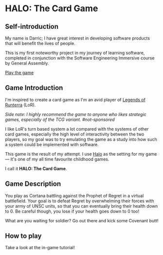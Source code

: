 # HALO: The Card Game

## Self-introduction

My name is Darric; I have great interest in developing software products that will benefit the lives of people.

This is my first noteworthy project in my journey of learning software, completed in conjunction with the Software Engineering Immersive course by General Assembly.

[Play the game](https://darricheng.github.io/halo-card-game/)

## Game Introduction

I'm inspired to create a card game as I'm an avid player of [Legends of Runterra](https://playruneterra.com/) (LoR).

_Side note: I highly recommend the game to anyone who likes strategic games, especially of the TCG variant. #not-sponsored_

I like LoR's turn based system a lot compared with the systems of other card games, especially the high level of interactivity between the two players, so my goal was to try emulating the game as a study into how such a system could be implemented with software.

This game is the result of my attempt. I use [Halo](https://www.halowaypoint.com/) as the setting for my game — it's one of my all time favourite childhood games.

I call it **HALO: The Card Game**.

## Game Description

You play as Cortana battling against the Prophet of Regret in a virtual battlefield. Your goal is to defeat Regret by overwhelming their forces with your army of UNSC units, so that you can eventually bring their health down to 0. Be careful though, you lose if your health goes down to 0 too!

What are you waiting for soldier? Go out there and kick some Covenant butt!

## How to play

Take a look at the in-game tutorial!
